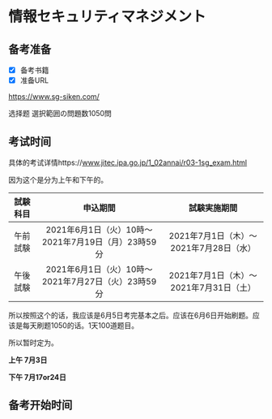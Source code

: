 # 情報セキュリティマネジメント

## 备考准备

- [x] 备考书籍
- [x] 准备URL

https://www.sg-siken.com/

选择题 選択範囲の問題数1050問

## 考试时间

具体的考试详情https://www.jitec.ipa.go.jp/1_02annai/r03-1sg_exam.html

因为这个是分为上午和下午的。

| 試験科目 |                      申込期間                       |              試験実施期間               |
| :------: | :-------------------------------------------------: | :-------------------------------------: |
| 午前試験 | 2021年6月1日（火）10時～2021年7月19日（月）23時59分 | 2021年7月1日（木）～2021年7月28日（水） |
| 午後試験 | 2021年6月1日（火）10時～2021年7月27日（火）23時59分 | 2021年7月1日（木）～2021年7月31日（土） |

所以按照这个的话，我应该是6月5日考完基本之后。应该在6月6日开始刷题。应该是每天刷题1050的话。1天100道题目。

所以暂时定为。

**上午 7月3日**

**下午 7月17or24日**

## 备考开始时间

